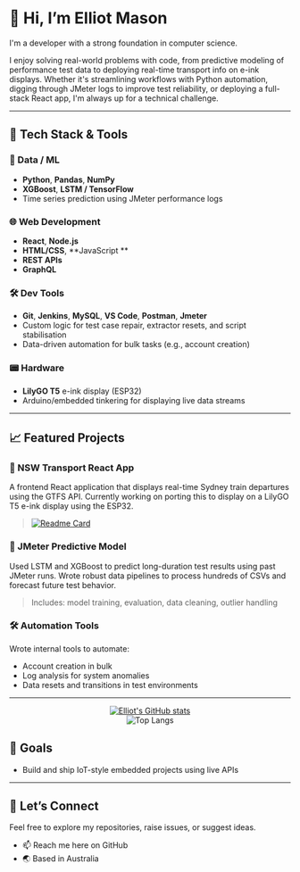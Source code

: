 # 👋 Hi, I’m Elliot Mason

I'm a developer with a strong foundation in computer science.

I enjoy solving real-world problems with code, from predictive modeling of performance test data to deploying real-time transport info on e-ink displays. Whether it's streamlining workflows with Python automation, digging through JMeter logs to improve test reliability, or deploying a full-stack React app, I'm always up for a technical challenge.

---

## 🔧 Tech Stack & Tools

### 🧠 Data / ML
- **Python**, **Pandas**, **NumPy**
- **XGBoost**, **LSTM / TensorFlow**
- Time series prediction using JMeter performance logs

### 🌐 Web Development
- **React**, **Node.js**
- **HTML/CSS**, **JavaScript **
- **REST APIs**
- **GraphQL**

### 🛠 Dev Tools
- **Git**, **Jenkins**, **MySQL**, **VS Code**, **Postman**, **Jmeter**
- Custom logic for test case repair, extractor resets, and script stabilisation
- Data-driven automation for bulk tasks (e.g., account creation)

### 📟 Hardware
- **LilyGO T5** e-ink display (ESP32)
- Arduino/embedded tinkering for displaying live data streams

---

## 📈 Featured Projects

### 🚌 NSW Transport React App
A frontend React application that displays real-time Sydney train departures using the GTFS API. Currently working on porting this to display on a LilyGO T5 e-ink display using the ESP32.

> [![Readme Card](https://github-readme-stats.vercel.app/api/pin/?username=Elliot-Mason&repo=TransportTracker&theme=github_dark)](https://github.com/anuraghazra/github-readme-stats)

### 🧪 JMeter Predictive Model
Used LSTM and XGBoost to predict long-duration test results using past JMeter runs. Wrote robust data pipelines to process hundreds of CSVs and forecast future test behavior.

> Includes: model training, evaluation, data cleaning, outlier handling

### 🛠 Automation Tools
Wrote internal tools to automate:
- Account creation in bulk
- Log analysis for system anomalies
- Data resets and transitions in test environments

---

<p align="center">
  <a href="https://github.com/anuraghazra/github-readme-stats">
    <img src="https://github-readme-stats.vercel.app/api?username=Elliot-Mason&show_icons=true&theme=github_dark&hide_rank=true" alt="Elliot's GitHub stats"/>
  </a>
  <br>
  <img src="https://github-readme-stats.vercel.app/api/top-langs/?username=Elliot-Mason&theme=github_dark" alt="Top Langs"/>
</p>

## 🎯 Goals

- Build and ship IoT-style embedded projects using live APIs

---

## 🤝 Let’s Connect

Feel free to explore my repositories, raise issues, or suggest ideas.

- 📫 Reach me here on GitHub
- 🌏 Based in Australia

